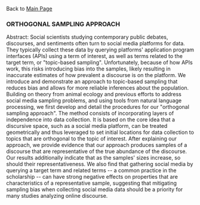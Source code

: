 Back to [Main Page](https://github.com/jsachs802/research_overview/blob/main/README.md)

### ORTHOGONAL SAMPLING APPROACH 

Abstract: Social scientists studying contemporary public debates, discourses, and sentiments often turn to social media platforms for data. They typically collect these data by querying platforms' application program interfaces (APIs) using a term of interest, as well as terms related to the target term, or "topic-based sampling". Unfortunately, because of how APIs work, this risks introducing bias into the samples, likely resulting in inaccurate estimates of how prevalent a discourse is on the platform. We introduce and demonstrate an approach to topic-based sampling that reduces bias and allows for more reliable inferences about the population. Building on theory from animal ecology and previous efforts to address social media sampling problems, and using tools from natural language processing, we first develop and detail the procedures for our "orthogonal sampling approach". The method consists of incorporating layers of independence into data collection. It is based on the core idea that a discursive space, such as a social media platform, can be treated geometrically and thus leveraged to set initial locations for data collection to topics that are orthogonal to the topic of interest. After explaining our approach, we provide evidence that our approach produces samples of a discourse that are representative of the true abundance of the discourse. Our results additionally indicate that as the samples' sizes increase, so should their representativeness. We also find that gathering social media by querying a target term and related terms -- a common practice in the scholarship -- can have strong negative effects on properties that are characteristics of a representative sample, suggesting that mitigating sampling bias when collecting social media data should be a priority for many studies analyzing online discourse.
